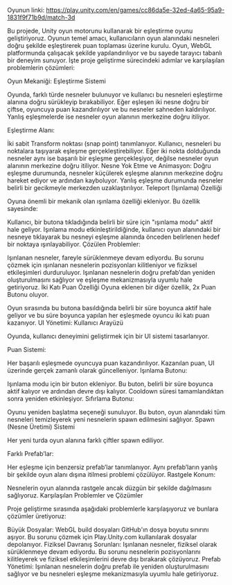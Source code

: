 Oyunun linki: https://play.unity.com/en/games/cc86da5e-32ed-4a65-95a9-1831f9f71b9d/match-3d

Bu projede, Unity oyun motorunu kullanarak bir eşleştirme oyunu geliştiriyoruz. Oyunun temel amacı, kullanıcıların oyun alanındaki nesneleri doğru şekilde eşleştirerek puan toplaması üzerine kurulu. Oyun, WebGL platformunda çalışacak şekilde yapılandırılıyor ve bu sayede tarayıcı tabanlı bir deneyim sunuyor. İşte proje geliştirme sürecindeki adımlar ve karşılaşılan problemlerin çözümleri:

Oyun Mekaniği: Eşleştirme Sistemi

Oyunda, farklı türde nesneler bulunuyor ve kullanıcı bu nesneleri eşleştirme alanına doğru sürükleyip bırakabiliyor. Eğer eşleşen iki nesne doğru bir çiftse, oyuncuya puan kazandırılıyor ve bu nesneler sahneden kaldırılıyor. Yanlış eşleşmelerde ise nesneler oyun alanının merkezine doğru itiliyor.

Eşleştirme Alanı:

İki sabit Transform noktası (snap point) tanımlanıyor. Kullanıcı, nesneleri bu noktalara taşıyarak eşleşme gerçekleştirebiliyor.
Eğer iki nokta dolduğunda nesneler aynı ise başarılı bir eşleşme gerçekleşiyor, değilse nesneler oyun alanının merkezine doğru itiliyor.
Nesne Yok Etme ve Animasyon:
Doğru eşleşme durumunda, nesneler küçülerek eşleşme alanının merkezine doğru hareket ediyor ve ardından kayboluyor.
Yanlış eşleşme durumunda nesneler belirli bir gecikmeyle merkezden uzaklaştırılıyor.
Teleport (Işınlama) Özelliği

Oyuna önemli bir mekanik olan ışınlama özelliği ekleniyor. Bu özellik sayesinde:

Kullanıcı, bir butona tıkladığında belirli bir süre için "ışınlama modu" aktif hale geliyor.
Işınlama modu etkinleştirildiğinde, kullanıcı oyun alanındaki bir nesneye tıklayarak bu nesneyi eşleşme alanında önceden belirlenen hedef bir noktaya ışınlayabiliyor.
Çözülen Problemler:

Işınlanan nesneler, fareyle sürüklenmeye devam ediyordu. Bu sorunu çözmek için ışınlanan nesnelerin pozisyonları kilitleniyor ve fiziksel etkileşimleri durduruluyor.
Işınlanan nesnelerin doğru prefab’dan yeniden oluşturulmasını sağlıyor ve eşleşme mekanizmasıyla uyumlu hale getiriyoruz.
İki Katı Puan Özelliği
Oyuna eklenen bir diğer özellik, 2x Puan Butonu oluyor.

Oyun sırasında bu butona basıldığında belirli bir süre boyunca aktif hale geliyor ve bu süre boyunca yapılan her eşleşmede oyuncu iki katı puan kazanıyor.
UI Yönetimi: Kullanıcı Arayüzü

Oyunda, kullanıcı deneyimini geliştirmek için bir UI sistemi tasarlanıyor.

Puan Sistemi:

Her başarılı eşleşmede oyuncuya puan kazandırılıyor.
Kazanılan puan, UI üzerinde gerçek zamanlı olarak güncelleniyor.
Işınlama Butonu:

Işınlama modu için bir buton ekleniyor. Bu buton, belirli bir süre boyunca aktif kalıyor ve ardından devre dışı kalıyor.
Cooldown süresi tamamlandıktan sonra yeniden etkinleşiyor.
Sıfırlama Butonu:

Oyunu yeniden başlatma seçeneği sunuluyor. Bu buton, oyun alanındaki tüm nesneleri temizleyerek yeni nesnelerin spawn edilmesini sağlıyor.
Spawn (Nesne Üretimi) Sistemi

Her yeni turda oyun alanına farklı çiftler spawn ediliyor.

Farklı Prefab’lar:

Her eşleşme için benzersiz prefab’lar tanımlanıyor.
Aynı prefab’ların yanlış bir şekilde oyun alanı dışına itilmesi problemi çözülüyor.
Rastgele Konum:

Nesnelerin oyun alanında rastgele ancak düzgün bir şekilde dağılmasını sağlıyoruz.
Karşılaşılan Problemler ve Çözümler

Proje geliştirme sırasında aşağıdaki problemlerle karşılaşıyoruz ve bunlara çözümler üretiyoruz:

Büyük Dosyalar:
WebGL build dosyaları GitHub'ın dosya boyutu sınırını aşıyor. Bu sorunu çözmek için Play.Unity.com kullanılarak dosyalar depolanıyor.
Fiziksel Davranış Sorunları:
Işınlanan nesneler, fiziksel olarak sürüklenmeye devam ediyordu. Bu sorunu nesnelerin pozisyonlarını kilitleyerek ve fiziksel etkileşimlerini devre dışı bırakarak çözüyoruz.
Prefab Yönetimi:
Işınlanan nesnelerin doğru prefab ile yeniden oluşturulmasını sağlıyor ve bu nesneleri eşleşme mekanizmasıyla uyumlu hale getiriyoruz.


